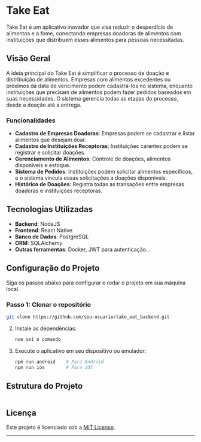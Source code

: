 # Take Eat

Take Eat é um aplicativo inovador que visa reduzir o desperdício de alimentos e a fome, conectando empresas doadoras de alimentos com instituições que distribuem esses alimentos para pessoas necessitadas.

## Visão Geral

A ideia principal do Take Eat é simplificar o processo de doação e distribuição de alimentos. Empresas com alimentos excedentes ou próximos da data de vencimento podem cadastrá-los no sistema, enquanto instituições que precisam de alimentos podem fazer pedidos baseados em suas necessidades. O sistema gerencia todas as etapas do processo, desde a doação até a entrega.

### Funcionalidades

- **Cadastro de Empresas Doadoras**: Empresas podem se cadastrar e listar alimentos que desejam doar.
- **Cadastro de Instituições Receptoras**: Instituições carentes podem se registrar e solicitar doações.
- **Gerenciamento de Alimentos**: Controle de doações, alimentos disponíveis e estoque.
- **Sistema de Pedidos**: Instituições podem solicitar alimentos específicos, e o sistema vincula essas solicitações a doações disponíveis.
- **Histórico de Doações**: Registra todas as transações entre empresas doadoras e instituições receptoras.

## Tecnologias Utilizadas

- **Backend**: NodeJS
- **Frontend**: React Native
- **Banco de Dados**: PostgreSQL
- **ORM**: SQLAlchemy
- **Outras ferramentas**: Docker, JWT para autenticação...

## Configuração do Projeto

Siga os passos abaixo para configurar e rodar o projeto em sua máquina local.

### Passo 1: Clonar o repositório

```bash
git clone https://github.com/seu-usuario/take_eat_backend.git
```

2. Instale as dependências:
    ```bash
    nao sei o comando 
    ```

3. Execute o aplicativo em seu dispositivo ou emulador:
   ```bash
   npm run android    # Para Android
   npm run ios        # Para iOS
   ```

## Estrutura do Projeto

```

```

## Licença

Este projeto é licenciado sob a [MIT License](LICENSE).

---